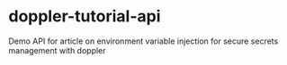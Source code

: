 # doppler-tutorial-api
Demo API for article on environment variable injection for secure secrets management with doppler
